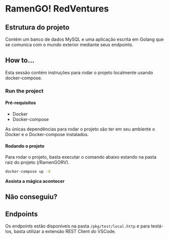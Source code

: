 # RamenGO! RedVentures


## Estrutura do projeto
Contém um banco de dados MySQL e uma aplicação escrita
em Golang que se comunica com o mundo exterior mediante
seus endpoints.

## How to...
Esta sessão contém instruções para rodar o projeto
localmente usando docker-compose. 
### Run the project
#### Pré-requisitos
- Docker
- Docker-compose

As únicas dependências para rodar o projeto são ter em seu
ambiente o Docker e o Docker-compose instalados.

#### Rodando o projeto
Para rodar o projeto, basta executar o comando abaixo estando
na pasta raiz do projeto (/RamenGORV).
```bash
docker-compose up -d
```
**Assista a mágica acontecer** 

## Não conseguiu?

## Endpoints
Os endpoints estão disponíveis na pasta ```/pkg/test/local.http```
e para testá-los, basta utilizar a extensão REST Client do VSCode.
